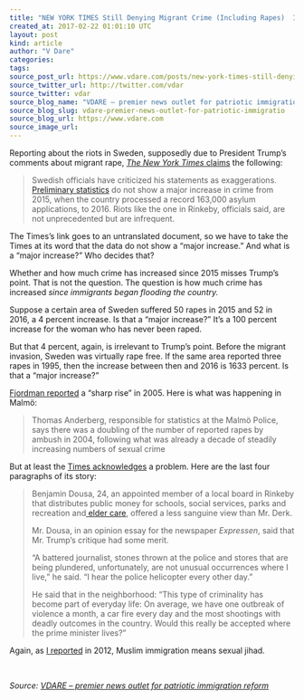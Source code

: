 ```yaml
---
title: "NEW YORK TIMES Still Denying Migrant Crime (Including Rapes)  In Sweden"
created_at: 2017-02-22 01:01:10 UTC
layout: post
kind: article
author: "V Dare"
categories: 
tags: 
source_post_url: https://www.vdare.com/posts/new-york-times-still-denying-migrant-crime-including-rapes-in-sweden
source_twitter_url: http://twitter.com/vdar
source_twitter: vdar
source_blog_name: "VDARE – premier news outlet for patriotic immigration reform"
source_blog_slug: vdare-premier-news-outlet-for-patriotic-immigratio
source_blog_url: https://www.vdare.com
source_image_url: 
---
```

<div class="pf-content"><p>Reporting about the riots in Sweden, supposedly due to President Trump&#8217;s comments about migrant rape, <a href="https://www.nytimes.com/2017/02/21/world/europe/stockholm-sweden-riots-trump.html?hp&amp;action=click&amp;pgtype=Homepage&amp;clickSource=story-heading&amp;module=b-lede-package-region&amp;region=top-news&amp;WT.nav=top-news"><em>The New York Times</em> claims</a> the following:</p>
<blockquote><p>Swedish officials have criticized his statements as exaggerations.<a href="http://www.bra.se/download/18.37179ae158196cb172e1b34/1484209811093/Sammanfattning_anmalda_prel_helar_2016.pdf"> Preliminary statistics</a> do not show a major increase in crime from 2015, when the country processed a record 163,000 asylum applications, to 2016. Riots like the one in Rinkeby, officials said, are not unprecedented but are infrequent.</p></blockquote>
<p>The Times’s link goes to an untranslated document, so we have to take the Times at its word that the data do not show a “major increase.” And what is a “major increase?” Who decides that?</p>
<p>Whether and how much crime has increased since 2015 misses Trump’s point. That is not the question. The question is how much crime has increased <em>since immigrants began flooding the country.</em></p>
<p>Suppose a certain area of Sweden suffered 50 rapes in 2015 and 52 in 2016, a 4 percent increase. Is that a “major increase?” It’s a 100 percent increase for the woman who has never been raped.</p>
<p>But that 4 percent, again, is irrelevant to Trump’s point. Before the migrant invasion, Sweden was virtually rape free. If the same area reported three rapes in 1995, then the increase between then and 2016 is 1633 percent. Is that a “major increase?”</p>
<p><a href="http://fjordman.blogspot.com/2005/02/muslim-rape-epidemic-in-sweden-and.html">Fjordman reported</a> a “sharp rise” in 2005. Here is what was happening in Malmö:</p><!-- TAG START { player: "7518-804336-VDare - Outstream - Rev", owner: "ONE Video by AOL", for: "ONE Video by AOL" - BEINJS } --><div id="57966237cc52c74a5e1363c4" class="vdb_player vdb_57966237cc52c74a5e1363c456bcd17ce4b018167fea5539">    <script type="text/javascript" src="//delivery.vidible.tv/jsonp/pid=57966237cc52c74a5e1363c4/56bcd17ce4b018167fea5539_bein.js"></script></div><!-- TAG END { date: 07/25/16 } -->
<blockquote><p>Thomas Anderberg, responsible for statistics at the Malmö Police, says there was a doubling of the number of reported rapes by ambush in 2004, following what was already a decade of steadily increasing numbers of sexual crime</p></blockquote>
<p>But at least the <a href="https://www.nytimes.com/2017/02/21/world/europe/stockholm-sweden-riots-trump.html?hp&amp;action=click&amp;pgtype=Homepage&amp;clickSource=story-heading&amp;module=b-lede-package-region&amp;region=top-news&amp;WT.nav=top-news">Times acknowledges</a> a problem. Here are the last four paragraphs of its story:</p>
<blockquote><p>Benjamin Dousa, 24, an appointed member of a local board in Rinkeby that distributes public money for schools, social services, parks and recreation and<a href="http://topics.nytimes.com/top/reference/timestopics/subjects/e/elder-care/index.html?inline=nyt-classifier"> elder care</a>, offered a less sanguine view than Mr. Derk.</p>
<p>Mr. Dousa, in an opinion essay for the newspaper <em>Expressen</em>, said that Mr. Trump’s critique had some merit.</p>
<p>“A battered journalist, stones thrown at the police and stores that are being plundered, unfortunately, are not unusual occurrences where I live,” he said. “I hear the police helicopter every other day.”</p>
<p>He said that in the neighborhood: “This type of criminality has become part of everyday life: On average, we have one outbreak of violence a month, a car fire every day and the most shootings with deadly outcomes in the country. Would this really be accepted where the prime minister lives?”</p></blockquote>
<p>Again, as <a href="http://www.vdare.com/articles/muslim-immigration-means-sexual-jihad">I reported</a> in 2012, Muslim immigration means sexual jihad.</p>
<p>&nbsp;</p>
</div><div class="">
    <i>Source: <a href="https://www.vdare.com">VDARE – premier news outlet for patriotic immigration reform</a></i>
</div>
